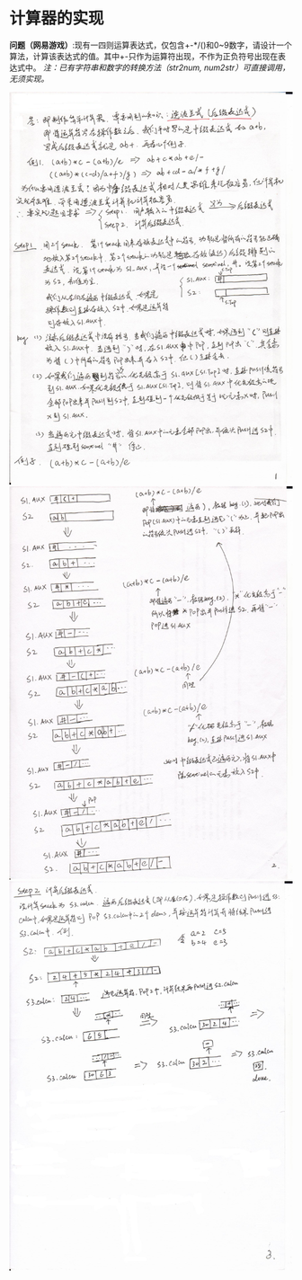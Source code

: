 # 计算器的实现

**问题（网易游戏）**:现有一四则运算表达式，仅包含+-\*/()和0~9数字，请设计一个算法，计算该表达式的值。其中+-只作为运算符出现，不作为正负符号出现在表达式中。
*注：已有字符串和数字的转换方法（str2num, num2str）可直接调用，无须实现。*

![](https://raw.githubusercontent.com/MOMOKO606/Pic-Library/master/calculator01.jpeg)
![](https://raw.githubusercontent.com/MOMOKO606/Pic-Library/master/calculator02.jpeg)
![](https://raw.githubusercontent.com/MOMOKO606/Pic-Library/master/calculator03.jpeg)